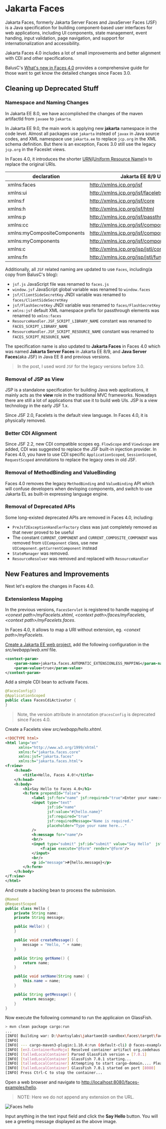 # Jakarta Faces

Jakarta Faces, formerly Jakarta Server Faces and JavaServer Faces (JSF) is a Java specification for building component-based user interfaces for web applications, including UI components, state management, event handing, input validation, page navigation, and support for internationalization and accessibility.

Jakarta Faces 4.0 includes a lot of small improvements and better alignment with CDI and other specifications.

BalusC's [What's new in Faces 4.0](https://balusc.omnifaces.org/2021/11/whats-new-in-faces-40.html) provides a comprehensive guide for those want to get know the detailed changes since Faces 3.0.

## Cleaning up Deprecated Stuff

### Namespace and Naming Changes

In Jakarta EE 8.0, we have accomplished the changes of the maven artifactId from `javaee` to `jakarta`.

In Jakarta EE 9.0, the main work is applying new **jakarta** namespace in the code level. Almost all packages use `jakarta` instead of `javax` in Java source codes, and XML namespace use `jakarta.ee` to replace `jcp.org` in the XML schema definition. But there is an exception, Faces 3.0 still use the legacy `jcp.org` in the Faceslet views.

In Faces 4.0, it introduces the shorter [URN(Uniform Resource Name)](https://en.wikipedia.org/wiki/Uniform_Resource_Name)s to replace the original URIs.

| declaration                 | Jakarta EE 8/9 URIs                             | Jakarta EE 10 URNs                 |
| --------------------------- | ----------------------------------------------- | ---------------------------------- |
| xmlns:faces                 | <http://xmlns.jcp.org/jsf>                      | jakarta.faces                      |
| xmlns:ui                    | <http://xmlns.jcp.org/jsf/facelets>             | jakarta.faces.facelets             |
| xmlns:f                     | <http://xmlns.jcp.org/jsf/core>                 | jakarta.faces.core                 |
| xmlns:h                     | <http://xmlns.jcp.org/jsf/html>                 | jakarta.faces.html                 |
| xmlns:p                     | <http://xmlns.jcp.org/jsf/passthrough>          | jakarta.faces.passthrough          |
| xmlns:cc                    | <http://xmlns.jcp.org/jsf/composite>            | jakarta.faces.composite            |
| xmlns:myCompositeComponents | <http://xmlns.jcp.org/jsf/composite/components> | jakarta.faces.composite/components |
| xmlns:myComponents          | <http://xmlns.jcp.org/jsf/component>            | jakarta.faces.component            |
| xmlns:c                     | <http://xmlns.jcp.org/jsp/jstl/core>            | jakarta.tags.core                  |
| xmlns:fn                    | <http://xmlns.jcp.org/jsp/jstl/function>        | jakarta.tags.functions             |

Additionally, all `JSF` related naming are updated to use `Faces`, including(a copy from BalusC's blog):

* `jsf.js` JavaScript file was renamed to `faces.js`
* `window.jsf` JavaScript global variable was renamed to `window.faces`
* `jsf/ClientSideSecretKey` JNDI variable was renamed to `faces/ClientSideSecretKey`
* `jsf/FlashSecretKey` JNDI variable was renamed to `faces/FlashSecretKey`
* `xmlns:jsf` default XML namespace prefix for passthrough elements was renamed to `xmlns:faces`
* `ResourceHandler.JSF_SCRIPT_LIBRARY_NAME` constant was renamed to `FACES_SCRIPT_LIBRARY_NAME`
* `ResourceHandler.JSF_SCRIPT_RESOURCE_NAME` constant was renamed to `FACES_SCRIPT_RESOURCE_NAME`

The specification name is also updated to **Jakarta Faces** in Faces 4.0 which was named **Jakarta Server Faces** in Jakarta EE 8/9, and  **Java Server Faces**(aka JSF) in Java EE 8 and previous versions.

> In the post, I used word `JSF` for the legacy versions before 3.0.

### Removal of JSP as View

JSP is a standalone specification for building Java web applications, it mainly acts as the **view** role in the traditional MVC frameworks. Nowadays there are still a lot of applications that use it to build web UIs. JSP is a view technology in the early JSF 1.x.

Since JSF 2.0, Facelets is the default view language. In Faces 4.0, it is physically removed.

### Better CDI Alignment

Since JSF 2.2, new CDI compatible scopes eg. `FlowScope` and `ViewScope` are added, CDI was suggested to replace the JSF built-in injection provider. In Faces 4.0, you have to use CDI specific `ApplicationScoped`, `SessionScoped`, `RequestScoped` annotations to replace the legacy ones in old JSF.

### Removal of MethodBinding and ValueBinding

Faces 4.0 removes the legacy `MethodBinding` and `ValueBinding` API which will confuse developers when devloping components, and switch to use Jakarta EL as built-in expressing language engine.

### Removal of Deprecated APIs

Some long-existed deprecated APIs are removed in Faces 4.0, including:

* `PreJsf2ExceptionHandlerFactory` class was just completely removed as that never proved to be useful
* The constant `CURRENT_COMPONENT` and `CURRENT_COMPOSITE_COMPONENT` was removed from `UIComponent` class, use new `UIComponent.getCurrentComponent` instead
* `StateManager` was removed.
* `ResourceResolver` was removed and replaced with `ResourceHandler`

## New Features and Improvements

Next let's explore the changes in Faces 4.0.

### Extensionless Mapping

In the previous versions, `FacesServlet` is registered to handle mapping of *&lt;conext path>/myFacelets.xhtml*, *&lt;context path>/faces/myFacelets*, *&lt;context path>/myFacelets.faces*.

In Faces 4.0, it allows to map a URI without extension, eg. *&lt;conext path>/myFacelets*.

[Create a Jakarta EE web project](./jpa/jakartaee.md), add the following configuration in the *src/webapp/web.xml* file.

```xml
<context-param>
    <param-name>jakarta.faces.AUTOMATIC_EXTENSIONLESS_MAPPING</param-name>
    <param-value>true</param-value>
</context-param>
```

Add a simple CDI bean to activate Faces.

```java
@FacesConfig()
@ApplicationScoped
public class FacesCdiActivator {
}
```

> Note, the version attribute in annotation `@FacesConfig` is deprecated since Faces 4.0.

Create a Facelets view *src/webapp/hello.xhtml*.

```xml
<!DOCTYPE html>
<html lang="en"
      xmlns="http://www.w3.org/1999/xhtml"
      xmlns:f="jakarta.faces.core"
      xmlns:jsf="jakarta.faces"
      xmlns:h="jakarta.faces.html">
<f:view>
    <h:head>
        <title>Hello, Faces 4.0!</title>
    </h:head>
    <h:body>
        <h1>Say Hello to Faces 4.0</h1>
        <h:form prependId="false">
            <label jsf:for="name" jsf:required="true">Enter your name:</label>
            <input type="text"
                   jsf:id="name"
                   jsf:value="#{hello.name}"
                   jsf:required="true"
                   jsf:requiredMessage="Name is required."
                   placeholder="Type your name here..."
            />
            <h:message for="name"/>
            <br/>
            <input type="submit" jsf:id="submit" value="Say Hello"  jsf:action="#{hello.createMessage()}">
                <f:ajax execute="@form" render="@form"/>
            </input>
            <br/>
            <p id="message">#{hello.message}</p>
        </h:form>
    </h:body>
</f:view>
</html>
```

And create a backing bean to process the submission.

```java
@Named
@RequestScoped
public class Hello {
    private String name;
    private String message;

    public Hello() {
    }

    public void createMessage() {
        message = "Hello, " + name;
    }

    public String getName() {
        return name;
    }

    public void setName(String name) {
        this.name = name;
    }

    public String getMessage() {
        return message;
    }
}
```

Now execute the following command to run the applicaion on GlassFish.

```bash
> mvn clean package cargo:run
...
[INFO] Building war: D:\hantsylabs\jakartaee10-sandbox\faces\target\faces-examples.war
[INFO]
[INFO] --- cargo-maven3-plugin:1.10.4:run (default-cli) @ faces-examples ---
[INFO] [en3.ContainerRunMojo] Resolved container artifact org.codehaus.cargo:cargo-core-container-glassfish:jar:1.10.4 for container glassfish7x
[INFO] [talledLocalContainer] Parsed GlassFish version = [7.0.1]
[INFO] [talledLocalContainer] GlassFish 7.0.1 starting...
[INFO] [talledLocalContainer] Attempting to start cargo-domain.... Please look at the server log for more details.....
[INFO] [talledLocalContainer] GlassFish 7.0.1 started on port [8080]
[INFO] Press Ctrl-C to stop the container...
```

Open a web browser and navigate to <http://localhost:8080/faces-examples/hello>.

> NOTE: Here we do not append any extension on the URL.

![Faces hello](./faces-hello.png)

Input anything in the text input field and click the **Say Hello** button. You will see a greeting message displayed as the above image.
